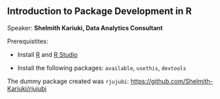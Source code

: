 
## Introduction to Package Development in R

Speaker: **Shelmith Kariuki, Data Analytics Consultant**

Prerequistites: 

* Install [R](https://www.r-project.org/) and [R Studio](https://www.rstudio.com/products/rstudio/download/)

* Install the following packages:  `available`, `usethis`, `devtools`

The dummy package created was `rjujubi`: https://github.com/Shelmith-Kariuki/rjujubi
